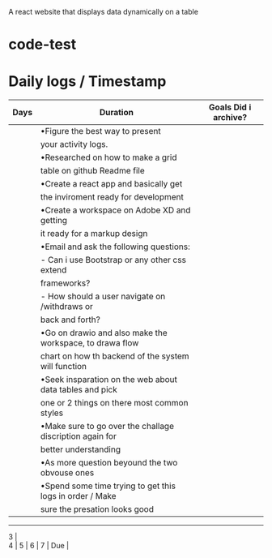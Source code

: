 A react website that displays data dynamically on a table
# code-test



# Daily logs / Timestamp

Days |  Duration    |           Goals                                           Did i archive?      
 --  | -----------  | ---------------------------------------------------------------------------
                    |•Figure the best way to present                          
                    |  your activity logs.                          
                    |•Researched on how to make a grid                           
                    |  table on github Readme file                          
                    |•Create a react app and basically get                          
                    |  the inviroment ready for development                          
                    |•Create a workspace on Adobe XD and getting                           
                    |  it ready for a markup design                           
                    |•Email and ask the following questions:                          
                    |  - Can i use Bootstrap or any other css extend                           
                    |    frameworks?                          
                    |  - How should a user navigate on /withdraws or                           
                    |    back and forth?                          
                    |•Go on drawio and also make the workspace, to drawa flow                           
                    |  chart on how th backend of the system will function                           
                    |•Seek insparation on the web about data tables and pick                           
                    |  one or 2 things on there most common styles                          
                    |•Make sure to go over the challage discription again for                           
                    |  better understanding                          
                    |•As more question beyound the two obvouse ones                          
                    |•Spend some time trying to get this logs in order / Make                          
                    |  sure the presation looks good                            
          
----------------------------------------------------------------------------------------------------
 3   |   
 4   |
 5   |
 6   |
 7   |
 Due |


 